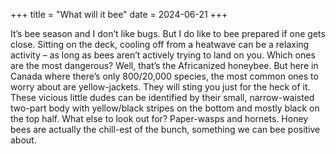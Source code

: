 +++
title = "What will it bee"
date = 2024-06-21
+++

It’s bee season and I don’t like bugs. But I do like to bee prepared if one gets close. Sitting on the deck, cooling off from a heatwave can be a relaxing activity – as long as bees aren’t actively trying to land on you. Which ones are the most dangerous? Well, that’s the Africanized honeybee. But here in Canada where there’s only 800/20,000 species, the most common ones to worry about are yellow-jackets. They will sting you just for the heck of it. These vicious little dudes can be identified by their small, narrow-waisted two-part body with yellow/black stripes on the bottom and mostly black on the top half. What else to look out for? Paper-wasps and hornets. Honey bees are actually the chill-est of the bunch, something we can bee positive about.
